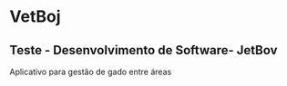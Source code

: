 # VetBoj

## Teste - Desenvolvimento de Software- JetBov

Aplicativo para gestão de gado entre áreas